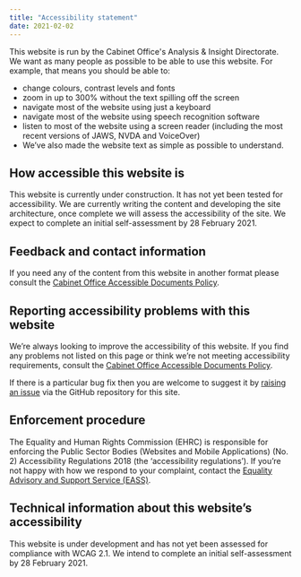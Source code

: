 ```yaml
---
title: "Accessibility statement"
date: 2021-02-02
---
```


This website is run by the Cabinet Office's Analysis & Insight Directorate. We want as many people as possible to be able to use this website. For example, that means you should be able to:

-  change colours, contrast levels and fonts
- zoom in up to 300% without the text spilling off the screen
- navigate most of the website using just a keyboard
- navigate most of the website using speech recognition software
- listen to most of the website using a screen reader (including the most recent versions of JAWS, NVDA and VoiceOver)
- We’ve also made the website text as simple as possible to understand.


## How accessible this website is

This website is currently under construction. It has not yet been tested for accessibility. We are currently writing the content and developing the site architecture, once complete we will assess the accessibility of the site. We expect to complete an initial self-assessment by 28 February 2021.


## Feedback and contact information
If you need any of the content from this website in another format please consult the [Cabinet Office Accessible Documents Policy](https://www.gov.uk/government/organisations/cabinet-office/about/accessible-documents-policy).

## Reporting accessibility problems with this website
We’re always looking to improve the accessibility of this website. If you find any problems not listed on this page or think we’re not meeting accessibility requirements, consult the [Cabinet Office Accessible Documents Policy](https://www.gov.uk/government/organisations/cabinet-office/about/accessible-documents-policy).

If there is a particular bug fix then you are welcome to suggest it by [raising an issue](https://github.com/co-analysis/coding-guide/issues) via the GitHub repository for this site.

## Enforcement procedure
The Equality and Human Rights Commission (EHRC) is responsible for enforcing the Public Sector Bodies (Websites and Mobile Applications) (No. 2) Accessibility Regulations 2018 (the ‘accessibility regulations’). If you’re not happy with how we respond to your complaint, contact the [Equality Advisory and Support Service (EASS)](https://www.equalityadvisoryservice.com/).


## Technical information about this website’s accessibility

This website is under development and has not yet been assessed for compliance with WCAG 2.1. We intend to complete an initial self-assessment by 28 February 2021.